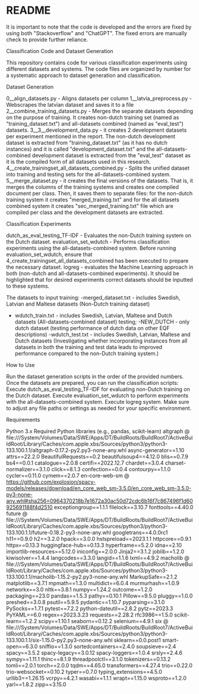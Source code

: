 # README
It is important to note that the code is developed and the errors are fixed by using both "Stackoverflow" and "ChatGPT". The fixed errors are manually check to provide further reliance.


Classification Code and Dataset Generation

This repository contains code for various classification experiments using different datasets and systems. The code files are organized by number for a systematic approach to dataset generation and classification.

Dataset Generation

0__align_datasets.py - Aligns datasets per column
1__latvia_preprocess.py - Webscrapes the latvian dataset and saves it to a file
2__combine_training_datasets.py - Merges the separate datasets depending on the purpose of training. It creates non-dutch training set (named as "training_dataset.txt") and all-datasets combined (named as "eval_test") datasets.
3__3__development_data.py - it creates 2 development datasets per experiment mentioned in the report. The non-dutch development dataset is extracted from "training_dataset.txt" (as it has no dutch instances) and it is called "development_dataset.txt"  and the all-datasets-combined development dataset is extracted from the "eval_test" dataset as it is the compiled form of all datasets used in this research. 
4__create_trainingset_all_datasets_combined.py - Splits the unified dataset into training and testing sets for the all-datasets-combined system.
5__merge_dataset.py - it creates the final versions of the datasets. That is, it merges the columns of the training systems and creates one compiled document per class. Then, it saves them to separate files: for the non-dutch training system it creates "merged_training.txt" and for the all datasets combined system it creates "sec_merged_training.txt" file which are compiled per class and the development datasets are extracted.

Classification Experiments

dutch_as_eval_testing_TF-IDF - Evaluates the non-Dutch training system on the Dutch dataset.
evaluation_set_wdutch - Performs classification experiments using the all-datasets-combined system.
Before running evaluation_set_wdutch, ensure that 4_create_trainingset_all_datasets_combined has been executed to prepare the necessary dataset.
logreg - evaluates the Machine Learning approach in both (non-dutch and all-datasets-combined experiments).
It should be highlighted that for desired experiments correct datasets should be inputted to these systems.

The datasets to input
training:
  -merged_dataset.txt - includes Swedish, Latvian and Maltese datasets (Non-Dutch training dataset) 
  - wdutch_train.txt - includes Swedish, Latvian, Maltese and Dutch datasets (All-datasets-combined dataset)
testing;
  -NEW_DUTCH - only dutch dataset (testing performance of dutch data on other EQF descriptions)
  -wdutch_test.txt - includes Swedish, Latvian, Maltese and Dutch datasets (Investigating whether incorporating instances from all datasets in both the training and test data leads to improved performance compared to the non-Dutch training system.)

How to Use

Run the dataset generation scripts in the order of the provided numbers.
Once the datasets are prepared, you can run the classification scripts:
Execute dutch_as_eval_testing_TF-IDF for evaluating non-Dutch training on the Dutch dataset.
Execute evaluation_set_wdutch to perform experiments with the all-datasets-combined system.
Execute logreg system.
Make sure to adjust any file paths or settings as needed for your specific environment.

Requirements

Python 3.x
Required Python libraries (e.g., pandas, scikit-learn)
altgraph @ file:///System/Volumes/Data/SWE/Apps/DT/BuildRoots/BuildRoot7/ActiveBuildRoot/Library/Caches/com.apple.xbs/Sources/python3/python3-133.100.1.1/altgraph-0.17.2-py2.py3-none-any.whl
async-generator==1.10
attrs==22.2.0
BeautifulRequests==0.2
beautifulsoup4==4.12.0
blis==0.7.9
bs4==0.0.1
catalogue==2.0.8
certifi==2022.12.7
chardet==3.0.4
charset-normalizer==3.1.0
click==8.1.3
confection==0.0.4
contourpy==1.1.0
cycler==0.11.0
cymem==2.0.7
en-core-web-sm @ https://github.com/explosion/spacy-models/releases/download/en_core_web_sm-3.5.0/en_core_web_sm-3.5.0-py3-none-any.whl#sha256=0964370218b7e1672a30ac50d72cdc6b16f7c867496f1d60925691188f4d2510
exceptiongroup==1.1.1
filelock==3.10.7
fonttools==4.40.0
future @ file:///System/Volumes/Data/SWE/Apps/DT/BuildRoots/BuildRoot7/ActiveBuildRoot/Library/Caches/com.apple.xbs/Sources/python3/python3-133.100.1.1/future-0.18.2-py3-none-any.whl
googletrans==4.0.0rc1
h11==0.9.0
h2==3.2.0
hpack==3.0.0
hstspreload==2023.1.1
httpcore==0.9.1
httpx==0.13.3
huggingface-hub==0.13.3
hyperframe==5.2.0
idna==2.10
importlib-resources==5.12.0
iniconfig==2.0.0
Jinja2==3.1.2
joblib==1.2.0
kiwisolver==1.4.4
langcodes==3.3.0
langid==1.1.6
lxml==4.9.2
macholib @ file:///System/Volumes/Data/SWE/Apps/DT/BuildRoots/BuildRoot7/ActiveBuildRoot/Library/Caches/com.apple.xbs/Sources/python3/python3-133.100.1.1/macholib-1.15.2-py2.py3-none-any.whl
MarkupSafe==2.1.2
matplotlib==3.7.1
mpmath==1.3.0
multidict==6.0.4
murmurhash==1.0.9
networkx==3.0
nltk==3.8.1
numpy==1.24.2
outcome==1.2.0
packaging==23.0
pandas==1.5.3
pathy==0.10.1
Pillow==9.5.0
pluggy==1.0.0
preshed==3.0.8
psutil==5.9.5
pydantic==1.10.7
pyparsing==3.1.0
PySocks==1.7.1
pytest==7.2.2
python-dateutil==2.8.2
pytz==2023.3
PyYAML==6.0
regex==2023.3.23
requests==2.28.2
rfc3986==1.5.0
scikit-learn==1.2.2
scipy==1.10.1
seaborn==0.12.2
selenium==4.9.1
six @ file:///System/Volumes/Data/SWE/Apps/DT/BuildRoots/BuildRoot7/ActiveBuildRoot/Library/Caches/com.apple.xbs/Sources/python3/python3-133.100.1.1/six-1.15.0-py2.py3-none-any.whl
sklearn==0.0.post1
smart-open==6.3.0
sniffio==1.3.0
sortedcontainers==2.4.0
soupsieve==2.4
spacy==3.5.2
spacy-legacy==3.0.12
spacy-loggers==1.0.4
srsly==2.4.6
sympy==1.11.1
thinc==8.1.9
threadpoolctl==3.1.0
tokenizers==0.13.2
tomli==2.0.1
torch==2.0.0
tqdm==4.65.0
transformers==4.27.4
trio==0.22.0
trio-websocket==0.10.2
typer==0.7.0
typing_extensions==4.5.0
urllib3==1.26.15
vcrpy==4.2.1
wasabi==1.1.1
wrapt==1.15.0
wsproto==1.2.0
yarl==1.8.2
zipp==3.15.0
